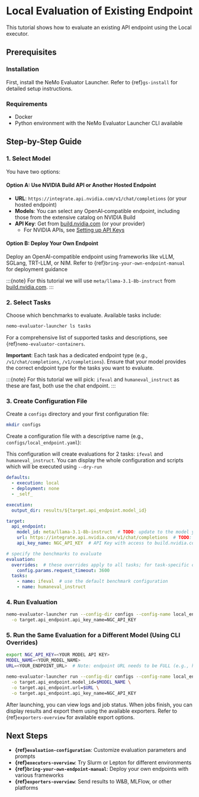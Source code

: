 # Local Evaluation of Existing Endpoint

This tutorial shows how to evaluate an existing API endpoint using the Local executor.

## Prerequisites

### Installation

First, install the NeMo Evaluator Launcher. Refer to {ref}`gs-install` for detailed setup instructions.

### Requirements

- Docker
- Python environment with the NeMo Evaluator Launcher CLI available

## Step-by-Step Guide

### 1. Select Model

You have two options:

#### Option A: Use NVIDIA Build API or Another Hosted Endpoint

- **URL**: `https://integrate.api.nvidia.com/v1/chat/completions` (or your hosted endpoint)
- **Models**: You can select any OpenAI‑compatible endpoint, including those from the extensive catalog on NVIDIA Build
- **API Key**: Get from [build.nvidia.com](https://build.nvidia.com/meta/llama-3_1-8b-instruct) (or your provider)
  - For NVIDIA APIs, see [Setting up API Keys](https://docs.omniverse.nvidia.com/guide-sdg/latest/setup.html#preview-and-set-up-an-api-key)

#### Option B: Deploy Your Own Endpoint

Deploy an OpenAI-compatible endpoint using frameworks like vLLM, SGLang, TRT-LLM, or NIM. Refer to {ref}`bring-your-own-endpoint-manual` for deployment guidance

:::{note}
For this tutorial we will use `meta/llama-3.1-8b-instruct` from [build.nvidia.com](https://build.nvidia.com/meta/llama-3_1-8b-instruct).
:::

### 2. Select Tasks

Choose which benchmarks to evaluate. Available tasks include:

```bash
nemo-evaluator-launcher ls tasks
```

For a comprehensive list of supported tasks and descriptions, see {ref}`nemo-evaluator-containers`.

**Important**: Each task has a dedicated endpoint type (e.g., `/v1/chat/completions`, `/v1/completions`). Ensure that your model provides the correct endpoint type for the tasks you want to evaluate.

:::{note}
For this tutorial we will pick: `ifeval` and `humaneval_instruct` as these are fast, both use the chat endpoint.
:::

### 3. Create Configuration File

Create a `configs` directory and your first configuration file:

```bash
mkdir configs
```

Create a configuration file with a descriptive name (e.g., `configs/local_endpoint.yaml`):

This configuration will create evaluations for 2 tasks: `ifeval` and `humaneval_instruct`. You can display the whole configuration and scripts which will be executed using `--dry-run`

```yaml
defaults:
  - execution: local
  - deployment: none
  - _self_

execution:
  output_dir: results/${target.api_endpoint.model_id}

target:
  api_endpoint:
    model_id: meta/llama-3.1-8b-instruct  # TODO: update to the model you want to evaluate
    url: https://integrate.api.nvidia.com/v1/chat/completions  # TODO: update to the endpoint you want to evaluate
    api_key_name: NGC_API_KEY  # API Key with access to build.nvidia.com or model of your choice

# specify the benchmarks to evaluate
evaluation:
  overrides:  # these overrides apply to all tasks; for task-specific overrides, use the `overrides` field
    config.params.request_timeout: 3600
  tasks:
    - name: ifeval  # use the default benchmark configuration
    - name: humaneval_instruct
```

### 4. Run Evaluation

```bash
nemo-evaluator-launcher run --config-dir configs --config-name local_endpoint \
  -o target.api_endpoint.api_key_name=NGC_API_KEY
```

### 5. Run the Same Evaluation for a Different Model (Using CLI Overrides)

```bash
export NGC_API_KEY=<YOUR MODEL API KEY>
MODEL_NAME=<YOUR_MODEL_NAME>
URL=<YOUR_ENDPOINT_URL>  # Note: endpoint URL needs to be FULL (e.g., https://api.example.com/v1/chat/completions)

nemo-evaluator-launcher run --config-dir configs --config-name local_endpoint \
  -o target.api_endpoint.model_id=$MODEL_NAME \
  -o target.api_endpoint.url=$URL \
  -o target.api_endpoint.api_key_name=NGC_API_KEY
```

After launching, you can view logs and job status. When jobs finish, you can display results and export them using the available exporters. Refer to {ref}`exporters-overview` for available export options.

## Next Steps

- **{ref}`evaluation-configuration`**: Customize evaluation parameters and prompts
- **{ref}`executors-overview`**: Try Slurm or Lepton for different environments
- **{ref}`bring-your-own-endpoint-manual`**: Deploy your own endpoints with various frameworks
- **{ref}`exporters-overview`**: Send results to W&B, MLFlow, or other platforms
